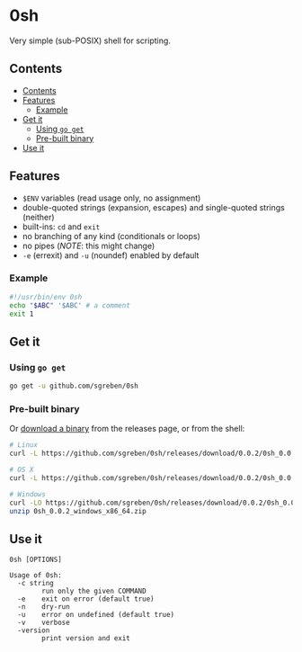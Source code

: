 # 0sh

Very simple (sub-POSIX) shell for scripting.

## Contents

- [Contents](#contents)
- [Features](#features)
  - [Example](#example)
- [Get it](#get-it)
  - [Using `go get`](#using-go-get)
  - [Pre-built binary](#pre-built-binary)
- [Use it](#use-it)

## Features

- `$ENV` variables (read usage only, no assignment)
- double-quoted strings (expansion, escapes) and single-quoted strings (neither)
- built-ins: `cd` and `exit`
- no branching of any kind (conditionals or loops)
- no pipes (_NOTE_: this might change)
- `-e` (errexit) and `-u` (noundef) enabled by default

### Example

```sh
#!/usr/bin/env 0sh
echo "$ABC" '$ABC' # a comment
exit 1
```

## Get it

### Using `go get`

```sh
go get -u github.com/sgreben/0sh
```

### Pre-built binary

Or [download a binary](https://github.com/sgreben/0sh/releases/latest) from the releases page, or from the shell:

```sh
# Linux
curl -L https://github.com/sgreben/0sh/releases/download/0.0.2/0sh_0.0.2_linux_x86_64.tar.gz | tar xz

# OS X
curl -L https://github.com/sgreben/0sh/releases/download/0.0.2/0sh_0.0.2_osx_x86_64.tar.gz | tar xz

# Windows
curl -LO https://github.com/sgreben/0sh/releases/download/0.0.2/0sh_0.0.2_windows_x86_64.zip
unzip 0sh_0.0.2_windows_x86_64.zip
```

## Use it

```text
0sh [OPTIONS]
```

```text
Usage of 0sh:
  -c string
    	run only the given COMMAND
  -e	exit on error (default true)
  -n	dry-run
  -u	error on undefined (default true)
  -v	verbose
  -version
    	print version and exit
```
